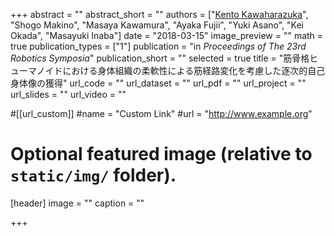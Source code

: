 +++
abstract = ""
abstract_short = ""
authors = ["<u>Kento Kawaharazuka</u>", "Shogo Makino", "Masaya Kawamura", "Ayaka Fujii", "Yuki Asano", "Kei Okada", "Masayuki Inaba"]
date = "2018-03-15"
image_preview = ""
math = true
publication_types = ["1"]
publication = "in *Proceedings of The 23rd Robotics Symposia*"
publication_short = ""
selected = true
title = "筋骨格ヒューマノイドにおける身体組織の柔軟性による筋経路変化を考慮した逐次的自己身体像の獲得"
url_code = ""
url_dataset = ""
url_pdf = ""
url_project = ""
url_slides = ""
url_video = ""

#[[url_custom]]
#name = "Custom Link"
#url = "http://www.example.org"

# Optional featured image (relative to `static/img/` folder).
[header]
image = ""
caption = ""

+++
